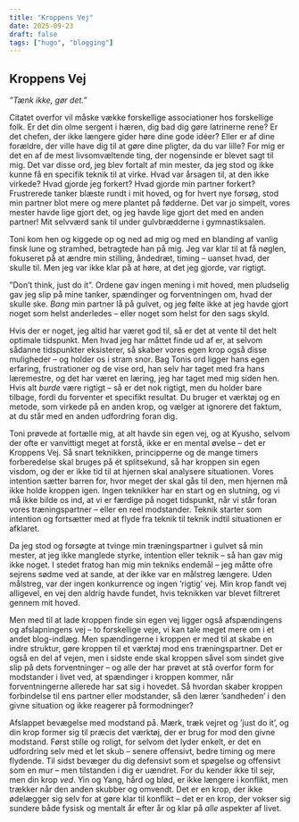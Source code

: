 ```yaml
---
title: "Kroppens Vej"
date: 2025-09-23
draft: false
tags: ["hugo", "blogging"]
---
```


## Kroppens Vej

<em>”Tænk ikke, gør det.”</em>

Citatet overfor vil måske vække forskellige associationer hos forskellige folk. Er det din olme sergent i hæren, dig bad dig gøre latrinerne rene? Er det chefen, der ikke længere gider høre dine gode idéer? Eller er af dine forældre, der ville have dig til at gøre dine pligter, da du var lille? For mig er det en af de mest livsomvæltende ting, der nogensinde er blevet sagt til mig. Det var disse ord, jeg blev fortalt af min mester, da jeg stod og ikke kunne få en specifik teknik til at virke. Hvad var årsagen til, at den ikke virkede? Hvad gjorde jeg forkert? Hvad gjorde min partner forkert? Frustrerede tanker blæste rundt i mit hoved, og for hvert nye forsøg, stod min partner blot mere og mere plantet på fødderne. Det var jo simpelt, vores mester havde lige gjort det, og jeg havde lige gjort det med en anden partner! Mit selvværd sank til under gulvbrædderne i gymnastiksalen. 

Toni kom hen og kiggede op og ned ad mig og med en blanding af vanlig finsk lune og stramhed, betragtede han på mig. Jeg var klar til at få nøglen, fokuseret på at ændre min stilling, åndedræt, timing – uanset hvad, der skulle til. Men jeg var ikke klar på at høre, at det jeg gjorde, var rigtigt. 

”Don’t think, just do it”. Ordene gav ingen mening i mit hoved, men pludselig gav jeg slip på mine tanker, spændinger og forventningen om, hvad der skulle ske. <em>Bang</em> min partner lå på gulvet, og jeg følte ikke at jeg havde gjort noget som helst anderledes – eller noget som helst for den sags skyld. 

Hvis der er noget, jeg altid har været god til, så er det at vente til det helt optimale tidspunkt. Men hvad jeg har måttet finde ud af er, at selvom sådanne tidspunkter eksisterer, så skaber vores egen krop også disse muligheder – og holder os i stram snor. Bag Tonis ord ligger hans egen erfaring, frustrationer og de vise ord, han selv har taget med fra hans læremestre, og det har været en læring, jeg har taget med mig siden hen. Hvis alt <em>burde</em> være rigtigt – så er det nok rigtigt, men du holder bare tilbage, fordi du forventer et specifikt resultat. Du bruger et værktøj og en metode, som virkede på en anden krop, og vælger at ignorere det faktum, at du står med en anden udfordring foran dig. 

Toni prøvede at fortælle mig, at alt havde sin egen vej, og at Kyusho, selvom der ofte er vanvittigt meget at forstå, ikke er en mental øvelse – det er Kroppens Vej. Så snart teknikken, principperne og de mange timers forberedelse skal bruges på ét splitsekund, så har kroppen sin egen visdom, og der er ikke tid til at hjernen skal analysere situationen. Vores intention sætter barren for, hvor meget der skal gås til den, men hjernen må ikke holde kroppen igen. Ingen teknikker har en start og en slutning, og vi må ikke bilde os ind, at vi er færdige på noget tidspunkt, når vi står foran vores træningspartner – eller en reel modstander. Teknik starter som intention og fortsætter med at flyde fra teknik til teknik indtil situationen er afklaret.

Da jeg stod og forsøgte at tvinge min træningspartner i gulvet så min mester, at jeg ikke manglede styrke, intention eller teknik – så han gav mig ikke noget. I stedet fratog han mig min tekniks endemål – jeg måtte ofre sejrens sødme ved at sande, at der ikke var en målstreg længere. Uden målstreg, var der ingen konkurrence og ingen ’rigtig’ vej. Min krop fandt vej alligevel, en vej den aldrig havde fundet, hvis teknikken var blevet filtreret gennem mit hoved. 

Men med til at lade kroppen finde sin egen vej ligger også afspændingens og afslapningens vej – to forskellige veje, vi kan tale meget mere om i et andet blog-indlæg. Men spændingerne i kroppen er med til at skabe en indre struktur, gøre kroppen til et værktøj mod ens træningspartner. Det er også en del af vejen, men i sidste ende skal kroppen såvel som sindet give slip på dets forventninger – og alle der har prøvet at stå overfor form for modstander i livet ved, at spændinger i kroppen kommer, når forventningerne allerede har sat sig i hovedet. Så hvordan skaber kroppen forbindelse til ens partner eller modstander, så den lærer ’sandheden’ i den givne situation og ikke reagerer på formodninger?

Afslappet bevægelse med modstand på. Mærk, træk vejret og ’just do it’, og din krop former sig til præcis det værktøj, der er brug for mod den givne modstand. Først stille og roligt, for selvom det lyder enkelt, er det en udfordring selv med et let skub – senere offensivt, bedre timing og mere flydende. Til sidst bevæger du dig defensivt som et spøgelse og offensivt som en mur – men tilstanden i dig er uændret. For du kender ikke til sejr, men din krop <em>ved</em>. Yin og Yang, hård og blød, er ikke længere i konflikt, men trækker når den anden skubber og omvendt. Det er en krop, der ikke ødelægger sig selv for at gøre klar til konflikt – det er en krop, der vokser sig sundere både fysisk og mentalt år efter år og klar på <em>alle</em> aspekter af livet. 
